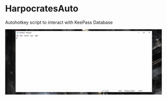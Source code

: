 # HarpocratesAuto
Autohotkey script to interact with KeePass Database

<img src="https://github.com/dr-kino/HarpocratesAuto/blob/main/Images/HapocratesAuto.gif"/>
